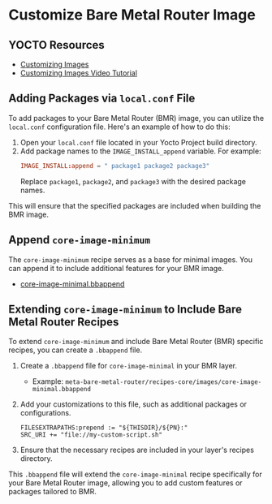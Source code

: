 # Customize Bare Metal Router Image

## YOCTO Resources

- [Customizing Images](https://docs.yoctoproject.org/dev/dev-manual/customizing-images.html)
- [Customizing Images Video Tutorial](https://www.youtube.com/watch?v=8BIGDRJzZCY)

## Adding Packages via `local.conf` File

To add packages to your Bare Metal Router (BMR) image, you can utilize the `local.conf` configuration file. Here's an example of how to do this:

1. Open your `local.conf` file located in your Yocto Project build directory.
2. Add package names to the `IMAGE_INSTALL_append` variable. For example:
   ```conf
   IMAGE_INSTALL:append = " package1 package2 package3"
   ```
   Replace `package1`, `package2`, and `package3` with the desired package names.

This will ensure that the specified packages are included when building the BMR image.

## Append `core-image-minimum`

The `core-image-minimum` recipe serves as a base for minimal images. You can append it to include additional features for your BMR image.

- [core-image-minimal.bbappend](../poky/meta-bare-metal-router/recipes-core/images/core-image-minimal.bbappend)

## Extending `core-image-minimum` to Include Bare Metal Router Recipes

To extend `core-image-minimum` and include Bare Metal Router (BMR) specific recipes, you can create a `.bbappend` file.

1. Create a `.bbappend` file for `core-image-minimal` in your BMR layer.
   - Example: `meta-bare-metal-router/recipes-core/images/core-image-minimal.bbappend`

2. Add your customizations to this file, such as additional packages or configurations.
   ```bb
   FILESEXTRAPATHS:prepend := "${THISDIR}/${PN}:"
   SRC_URI += "file://my-custom-script.sh"
   ```

3. Ensure that the necessary recipes are included in your layer's recipes directory.

This `.bbappend` file will extend the `core-image-minimal` recipe specifically for your Bare Metal Router image, allowing you to add custom features or packages tailored to BMR.
